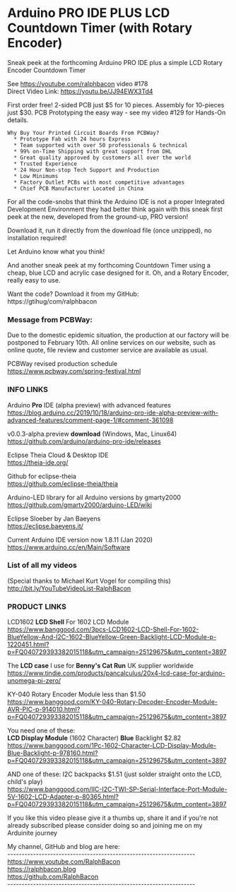 # Arduino PRO IDE PLUS LCD Countdown Timer (with Rotary Encoder)
Sneak peek at the forthcoming Arduino PRO IDE plus a simple LCD Rotary Encoder Countdown Timer

See https://youtube.com/ralphbacon video #178  
Direct Video Link: https://youtu.be/JJ94EWX3Td4  

First order free! 2-sided PCB just $5 for 10 pieces. Assembly for 10-pieces just $30.
PCB Prototyping the easy way - see my video #129 for Hands-On details.
```
Why Buy Your Printed Circuit Boards From PCBWay?  
  * Prototype Fab with 24 hours Express  
  * Team supported with over 50 professionals & technical  
  * 99% on-Time Shipping with great support from DHL  
  * Great quality approved by customers all over the world  
  * Trusted Experience  
  * 24 Hour Non-stop Tech Support and Production  
  * Low Minimums  
  * Factory Outlet PCBs with most competitive advantages  
  * Chief PCB Manufacturer Located in China 
```
For all the code-snobs that think the Arduino IDE is not a proper Integrated Development Environment they had better think again with this sneak first peek at the new, developed from the ground-up, PRO version!

Download it, run it directly from the download file (once unzipped), no installation required!

Let Arduino know what you think!

And another sneak peek at my forthcoming Countdown Timer using a cheap, blue LCD and acrylic case designed for it. Oh, and a Rotary Encoder, really easy to use.

Want the code? Download it from my GitHub:  
https://gtihug/com/ralphbacon

### Message from PCBWay:  
Due to the domestic epidemic situation, the production at our factory will be postponed to February 10th. All online services on our website, such as online quote, file review and customer service are available as usual.

PCBWay revised production schedule  
https://www.pcbway.com/spring-festival.html  


### INFO LINKS

Arduino **Pro** IDE (alpha preview) with advanced features  
https://blog.arduino.cc/2019/10/18/arduino-pro-ide-alpha-preview-with-advanced-features/comment-page-1/#comment-361098  

v0.0.3-alpha.preview **download** (Windows, Mac, Linux64)  
https://github.com/arduino/arduino-pro-ide/releases  

Eclipse Theia Cloud & Desktop IDE  
https://theia-ide.org/  

Github for eclipse-theia  
https://github.com/eclipse-theia/theia

Arduino-LED library for all Arduino versions by gmarty2000  
https://github.com/gmarty2000/arduino-LED/wiki  

Eclipse Sloeber by Jan Baeyens  
https://eclipse.baeyens.it/

Current Arduino IDE version now 1.8.11 (Jan 2020)  
https://www.arduino.cc/en/Main/Software  

### List of all my videos
(Special thanks to Michael Kurt Vogel for compiling this)  
http://bit.ly/YouTubeVideoList-RalphBacon

### PRODUCT LINKS  

LCD1602 **LCD Shell** For 1602 LCD Module  
https://www.banggood.com/3pcs-LCD1602-LCD-Shell-For-1602-BlueYellow-And-I2C-1602-BlueYellow-Green-Backlight-LCD-Module-p-1220451.html?p=FQ040729393382015118&utm_campaign=25129675&utm_content=3897

The **LCD case** I use for **Benny's Cat Run** UK supplier worldwide  
https://www.tindie.com/products/pancalculus/20x4-lcd-case-for-arduino-unomega-pi-zero/

KY-040 Rotary Encoder Module less than $1.50  
https://www.banggood.com/KY-040-Rotary-Decoder-Encoder-Module-AVR-PIC-p-914010.html?p=FQ040729393382015118&utm_campaign=25129675&utm_content=3897

You need one of these:  
**LCD Display Module** (1602 Character) **Blue** Backlight $2.82  
https://www.banggood.com/1Pc-1602-Character-LCD-Display-Module-Blue-Backlight-p-978160.html?p=FQ040729393382015118&utm_campaign=25129675&utm_content=3897

AND one of these:
I2C backpacks $1.51 (just solder straight onto the LCD, child's play)  
https://www.banggood.com/IIC-I2C-TWI-SP-Serial-Interface-Port-Module-5V-1602-LCD-Adapter-p-80365.html?p=FQ040729393382015118&utm_campaign=25129675&utm_content=3897

If you like this video please give it a thumbs up, share it and if you're not already subscribed please consider doing so and joining me on my Arduinite journey

My channel, GitHub and blog are here:  
\------------------------------------------------------------------  
https://www.youtube.com/RalphBacon  
https://ralphbacon.blog  
https://github.com/RalphBacon  
\------------------------------------------------------------------
